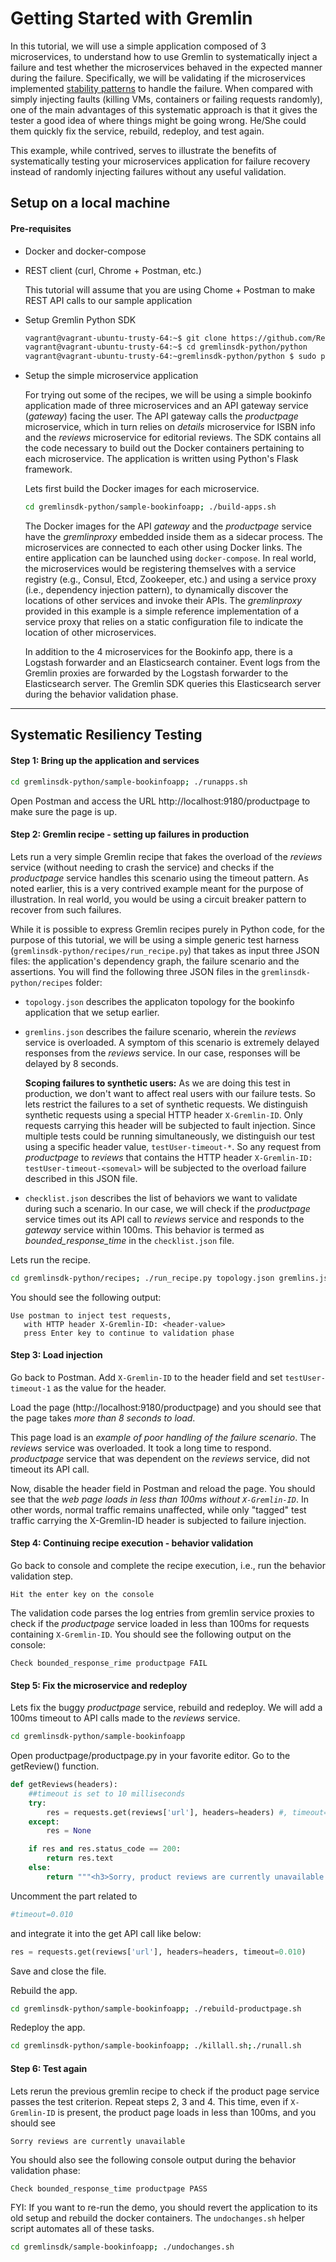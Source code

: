 # Getting Started with Gremlin

In this tutorial, we will use a simple application composed of 3
microservices, to understand how to use Gremlin to systematically inject a
failure and test whether the microservices behaved in the expected manner
during the failure. Specifically, we will be validating if the
microservices implemented
[stability patterns](http://cdn.oreillystatic.com/en/assets/1/event/79/Stability%20Patterns%20Presentation.pdf)
to handle the failure. When compared with simply injecting faults (killing
VMs, containers or failing requests randomly), one of the main advantages
of this systematic approach is that it gives the tester a good idea of
where things might be going wrong. He/She could them quickly fix the
service, rebuild, redeploy, and test again.

This example, while contrived, serves to illustrate the benefits of
systematically testing your microservices application for failure recovery
instead of randomly injecting failures without any useful validation.

## Setup on a local machine

#### Pre-requisites
  * Docker and docker-compose
  * REST client (curl, Chrome + Postman, etc.)

    This tutorial will assume that you are using Chome + Postman to make
    REST API calls to our sample application

  * Setup Gremlin Python SDK

    ```bash
    vagrant@vagrant-ubuntu-trusty-64:~$ git clone https://github.com/ResilienceTesting/gremlinsdk-python
    vagrant@vagrant-ubuntu-trusty-64:~$ cd gremlinsdk-python/python
    vagrant@vagrant-ubuntu-trusty-64:~gremlinsdk-python/python $ sudo python setup.py install
    ```

  * Setup the simple microservice application

    For trying out some of the recipes, we will be using a simple bookinfo
    application made of three microservices and an API gateway service
    (_gateway_) facing the user. The API gateway calls the _productpage_
    microservice, which in turn relies on _details_ microservice for ISBN
    info and the _reviews_ microservice for editorial reviews. The SDK
    contains all the code necessary to build out the Docker containers
    pertaining to each microservice. The application is written using
    Python's Flask framework.

    Lets first build the Docker images for each microservice.

    ```bash
    cd gremlinsdk-python/sample-bookinfoapp; ./build-apps.sh
    ```

    The Docker images for the API _gateway_ and the _productpage_ service have
    the _gremlinproxy_ embedded inside them as a sidecar process. The
    microservices are connected to each other using Docker links. The
    entire application can be launched using ```docker-compose```. In real
    world, the microservices would be registering themselves with a service
    registry (e.g., Consul, Etcd, Zookeeper, etc.) and using a service
    proxy (i.e., dependency injection pattern), to dynamically discover the
    locations of other services and invoke their APIs. The _gremlinproxy_
    provided in this example is a simple reference implementation of a
    service proxy that relies on a static configuration file to indicate
    the location of other microservices.
    
    In addition to the 4 microservices for the Bookinfo app, there is a
    Logstash forwarder and an Elasticsearch container. Event logs from the
    Gremlin proxies are forwarded by the Logstash forwarder to the
    Elasticsearch server. The Gremlin SDK queries this Elasticsearch server
    during the behavior validation phase.

---

## Systematic Resiliency Testing

#### Step 1: Bring up the application and services

```bash
cd gremlinsdk-python/sample-bookinfoapp; ./runapps.sh
```

Open Postman and access the URL http://localhost:9180/productpage to make sure the page is up.


#### Step 2: Gremlin recipe - setting up failures in production

Lets run a very simple Gremlin recipe that fakes the overload of the
_reviews_ service (without needing to crash the service) and checks if the
_productpage_ service handles this scenario using the timeout pattern.  As
noted earlier, this is a very contrived example meant for the purpose of
illustration. In real world, you would be using a circuit breaker pattern
to recover from such failures.

While it is possible to express Gremlin recipes purely in Python code, for
the purpose of this tutorial, we will be using a simple generic test
harness (```gremlinsdk-python/recipes/run_recipe.py```) that takes as input
three JSON files: the application's dependency graph, the failure scenario
and the assertions. You will find the following three JSON files in the
```gremlinsdk-python/recipes``` folder:

 + ```topology.json``` describes the applicaton topology for the bookinfo application that we setup earlier.
 + ```gremlins.json``` describes the failure scenario, wherein the
   _reviews_ service is overloaded. A symptom of this scenario is extremely
   delayed responses from the _reviews_ service. In our case, responses will
   be delayed by 8 seconds.

   **Scoping failures to synthetic users:** As we are doing this test in
   production, we don't want to affect real users with our failure
   tests. So lets restrict the failures to a set of synthetic requests. We
   distinguish synthetic requests using a special HTTP header
   ```X-Gremlin-ID```. Only requests carrying this header will be subjected
   to fault injection. Since multiple tests could be running
   simultaneously, we distinguish our test using a specific header value,
   ```testUser-timeout-*```. So any request from _productpage_ to
   _reviews_ that contains the HTTP header ```X-Gremlin-ID:
   testUser-timeout-<someval>``` will be subjected to the overload failure
   described in this JSON file.

 + ```checklist.json``` describes the list of behaviors we want to validate
   during such a scenario. In our case, we will check if the _productpage_
   service times out its API call to _reviews_ service and responds to the
   _gateway_ service within 100ms. This behavior is termed as
   _bounded\_response\_time_ in the ```checklist.json``` file.

Lets run the recipe.

```bash
cd gremlinsdk-python/recipes; ./run_recipe.py topology.json gremlins.json checklist.json
```

You should see the following output:

```
Use postman to inject test requests,
   with HTTP header X-Gremlin-ID: <header-value>
   press Enter key to continue to validation phase
```

#### Step 3: Load injection

Go back to Postman. Add ```X-Gremlin-ID``` to the header field and set
```testUser-timeout-1``` as the value for the header.

Load the page (http://localhost:9180/productpage) and you should see that
the page takes *more than 8 seconds to load*.

This page load is an _example of poor handling of the failure
scenario_. The _reviews_ service was overloaded. It took a long time to
respond. _productpage_ service that was dependent on the _reviews_
service, did not timeout its API call.

Now, disable the header field in Postman and reload the page. You should
see that the _web page loads in less than 100ms without
```X-Gremlin-ID```_. In other words, normal traffic remains unaffected,
while only "tagged" test traffic carrying the X-Gremlin-ID header is
subjected to failure injection.

#### Step 4: Continuing recipe execution - behavior validation

Go back to console and complete the recipe execution, i.e., run the
behavior validation step.

```
Hit the enter key on the console
```

The validation code parses the log entries from gremlin service proxies to
check if the _productpage_ service loaded in less than 100ms for requests
containing ```X-Gremlin-ID```. You should see the following output on the
console:

```
Check bounded_response_rime productpage FAIL
```

#### Step 5: Fix the microservice and redeploy

Lets fix the buggy _productpage_ service, rebuild and redeploy. We will add
a 100ms timeout to API calls made to the _reviews_ service.

```bash
cd gremlinsdk-python/sample-bookinfoapp
```

Open productpage/productpage.py in your favorite editor. Go to the getReview() function.

```python
def getReviews(headers):
    ##timeout is set to 10 milliseconds
    try:
        res = requests.get(reviews['url'], headers=headers) #, timeout=0.010)
    except:
        res = None

    if res and res.status_code == 200:
        return res.text
    else:
        return """<h3>Sorry, product reviews are currently unavailable for this book.</h3>"""
```

Uncomment the part related to 
```python
#timeout=0.010
```
and integrate it into the get API call like below:

```python
res = requests.get(reviews['url'], headers=headers, timeout=0.010)
```

Save and close the file.

Rebuild the app.

```bash
cd gremlinsdk-python/sample-bookinfoapp; ./rebuild-productpage.sh
```

Redeploy the app.

```bash
cd gremlinsdk-python/sample-bookinfoapp; ./killall.sh;./runall.sh
```

#### Step 6: Test again

Lets rerun the previous gremlin recipe to check if the product page service
passes the test criterion. Repeat steps 2, 3 and 4. This time, even if
```X-Gremlin-ID``` is present, the product page loads in less than 100ms,
and you should see

```
Sorry reviews are currently unavailable
```

You should also see the following console output during the behavior
validation phase:

```
Check bounded_response_time productpage PASS
```

FYI: If you want to re-run the demo, you should revert the application to its
old setup and rebuild the docker containers.  The ```undochanges.sh```
helper script automates all of these tasks.

```bash
cd gremlinsdk/sample-bookinfoapp; ./undochanges.sh
```
